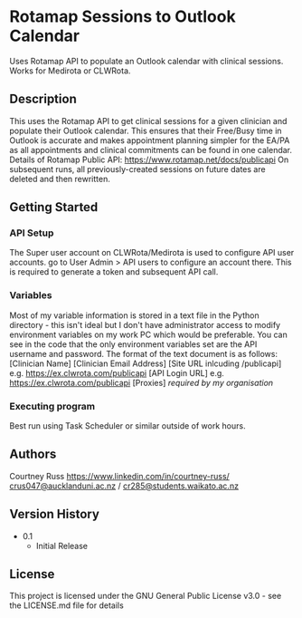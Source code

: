 # Rotamap Sessions to Outlook Calendar
Uses Rotamap API to populate an Outlook calendar with clinical sessions. Works for Medirota or CLWRota. 

## Description
This uses the Rotamap API to get clinical sessions for a given clinician and populate their Outlook calendar.  This ensures that their Free/Busy time in Outlook is accurate and makes appointment planning simpler for the EA/PA as all appointments and clinical commitments can be found in one calendar. Details of Rotamap Public API: https://www.rotamap.net/docs/publicapi
On subsequent runs, all previously-created sessions on future dates are deleted and then rewritten.

## Getting Started

### API Setup
The Super user account on CLWRota/Medirota is used to configure API user accounts.  go to User Admin > API users to configure an account there. This is required to generate a token and subsequent API call.

### Variables

Most of my variable information is stored in a text file in the Python directory - this isn't ideal but I don't have administrator access to modify environment variables on my work PC which would be preferable. You can see in the code that the only environment variables set are the API username and password. 
The format of the text document is as follows:
[Clinician Name]
[Clinician Email Address]
[Site URL inlcuding /publicapi] e.g. https://ex.clwrota.com/publicapi
[API Login URL] e.g. https://ex.clwrota.com/publicapi
[Proxies] _required by my organisation_

### Executing program

Best run using Task Scheduler or similar outside of work hours.

## Authors

Courtney Russ
https://www.linkedin.com/in/courtney-russ/
crus047@aucklanduni.ac.nz / cr285@students.waikato.ac.nz

## Version History
* 0.1
    * Initial Release

## License

This project is licensed under the GNU General Public License v3.0 - see the LICENSE.md file for details
